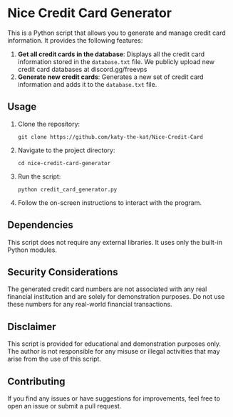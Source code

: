 # Nice Credit Card Generator

This is a Python script that allows you to generate and manage credit card information. It provides the following features:

1. **Get all credit cards in the database**: Displays all the credit card information stored in the `database.txt` file. We publicly upload new credit card databases at discord.gg/freevps
3. **Generate new credit cards**: Generates a new set of credit card information and adds it to the `database.txt` file.

## Usage

1. Clone the repository:

   ```
   git clone https://github.com/katy-the-kat/Nice-Credit-Card
   ```

2. Navigate to the project directory:

   ```
   cd nice-credit-card-generator
   ```

3. Run the script:

   ```
   python credit_card_generator.py
   ```

4. Follow the on-screen instructions to interact with the program.

## Dependencies

This script does not require any external libraries. It uses only the built-in Python modules.

## Security Considerations

The generated credit card numbers are not associated with any real financial institution and are solely for demonstration purposes. Do not use these numbers for any real-world financial transactions.

## Disclaimer

This script is provided for educational and demonstration purposes only. The author is not responsible for any misuse or illegal activities that may arise from the use of this script.

## Contributing

If you find any issues or have suggestions for improvements, feel free to open an issue or submit a pull request.
